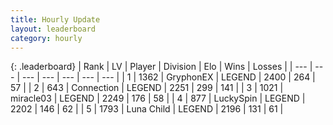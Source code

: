 ```yaml
---
title: Hourly Update
layout: leaderboard
category: hourly
---
```


{: .leaderboard}
| Rank | LV | Player | Division | Elo | Wins | Losses |
| --- | --- | --- | --- | --- | --- | --- |
| <span data-change="0">1</span> | 1362 | <span title="ID: 315148">GryphonEX</span> | LEGEND | <span data-change="0">2400</span> | <span data-change="0">264</span> | <span data-change="0">57</span> |
| <span data-change="0">2</span> | 643 | <span title="ID: 539711">Connection</span> | LEGEND | <span data-change="0">2251</span> | <span data-change="0">299</span> | <span data-change="0">141</span> |
| <span data-change="0">3</span> | 1021 | <span title="ID: 416373">miracle03</span> | LEGEND | <span data-change="7">2249</span> | <span data-change="1">176</span> | <span data-change="0">58</span> |
| <span data-change="0">4</span> | 877 | <span title="ID: 498412">LuckySpin</span> | LEGEND | <span data-change="0">2202</span> | <span data-change="0">146</span> | <span data-change="0">62</span> |
| <span data-change="1">5</span> | 1793 | <span title="ID: 164871">Luna Child</span> | LEGEND | <span data-change="9">2196</span> | <span data-change="1">131</span> | <span data-change="0">61</span> |